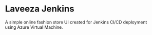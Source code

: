 # Laveeza Jenkins

A simple online fashion store UI created for Jenkins CI/CD deployment using Azure Virtual Machine.
